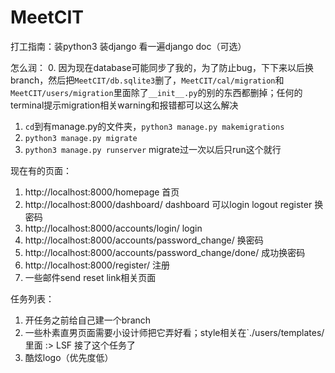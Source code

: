 # MeetCIT
 
打工指南：装python3 装django 看一遍django doc（可选）

怎么润：
0. 因为现在database可能同步了我的，为了防止bug，下下来以后换branch，然后把`MeetCIT/db.sqlite3`删了，`MeetCIT/cal/migration`和`MeetCIT/users/migration`里面除了`__init__.py`的别的东西都删掉；任何的terminal提示migration相关warning和报错都可以这么解决
1. `cd`到有manage.py的文件夹，`python3 manage.py makemigrations`
2. `python3 manage.py migrate`
3. `python3 manage.py runserver` migrate过一次以后只run这个就行

现在有的页面：
1. http://localhost:8000/homepage 首页
2. http://localhost:8000/dashboard/ dashboard 可以login logout register 换密码
4. http://localhost:8000/accounts/login/ login
5. http://localhost:8000/accounts/password_change/ 换密码
6. http://localhost:8000/accounts/password_change/done/ 成功换密码
7. http://localhost:8000/register/ 注册
8. 一些邮件send reset link相关页面

任务列表：
1. 开任务之前给自己建一个branch
2. 一些朴素直男页面需要小设计师把它弄好看；style相关在`./users/templates/里面
  :> LSF 接了这个任务了
3. 酷炫logo（优先度低）
